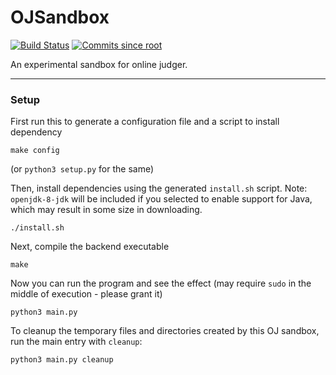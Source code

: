 # OJSandbox

[![Build Status](https://travis-ci.org/taoky/OJSandbox.svg?branch=version-1)](https://travis-ci.org/taoky/OJSandbox) [![Commits since root](https://img.shields.io/github/commits-since/taoky/OJSandbox/root.svg)](https://github.com/taoky/OJSandbox/commit/)

An experimental sandbox for online judger.

---

### Setup

First run this to generate a configuration file and a script to install dependency

```
make config
```

(or `python3 setup.py` for the same)

Then, install dependencies using the generated `install.sh` script. Note: `openjdk-8-jdk` will be included if you selected to enable support for Java, which may result in some size in downloading.

```
./install.sh
```

Next, compile the backend executable

```
make
```

Now you can run the program and see the effect (may require `sudo` in the middle of execution - please grant it)

```
python3 main.py
```

To cleanup the temporary files and directories created by this OJ sandbox, run the main entry with `cleanup`:

```
python3 main.py cleanup
```
